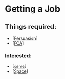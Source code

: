 
# Getting a Job




## Things required:

- [[Persuasion]] 
- [[FCA]]




### Interested:
- [[Jame]]
- [[Space]]


[//begin]: # "Autogenerated link references for markdown compatibility"
[Persuasion]: persuasion "Persuasion"
[FCA]: FCA "FCA"
[Jame]: Jame "Jame"
[Space]: Space "Space"
[//end]: # "Autogenerated link references"